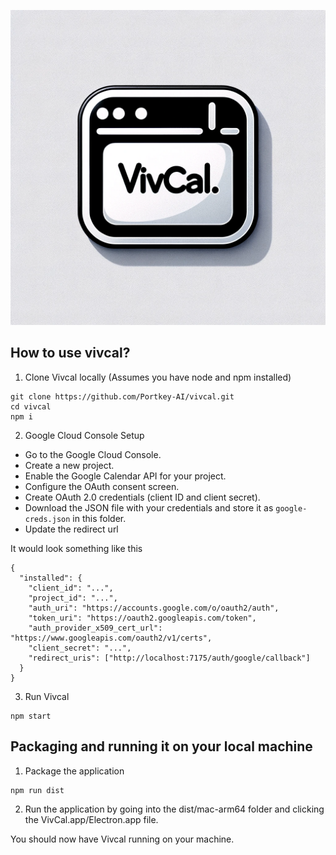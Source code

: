 ![](VivCal.png)

## How to use vivcal?

1. Clone Vivcal locally (Assumes you have node and npm installed)
```
git clone https://github.com/Portkey-AI/vivcal.git
cd vivcal
npm i
```

2. Google Cloud Console Setup

- Go to the Google Cloud Console.
- Create a new project.
- Enable the Google Calendar API for your project.
- Configure the OAuth consent screen.
- Create OAuth 2.0 credentials (client ID and client secret).
- Download the JSON file with your credentials and store it as `google-creds.json` in this folder.
- Update the redirect url

It would look something like this
```
{
  "installed": {
    "client_id": "...",
    "project_id": "...",
    "auth_uri": "https://accounts.google.com/o/oauth2/auth",
    "token_uri": "https://oauth2.googleapis.com/token",
    "auth_provider_x509_cert_url": "https://www.googleapis.com/oauth2/v1/certs",
    "client_secret": "...",
    "redirect_uris": ["http://localhost:7175/auth/google/callback"]
  }
}
```

3. Run Vivcal
```
npm start
```

## Packaging and running it on your local machine

1. Package the application
```
npm run dist
```

2. Run the application by going into the dist/mac-arm64 folder and clicking the VivCal.app/Electron.app file.

You should now have Vivcal running on your machine.